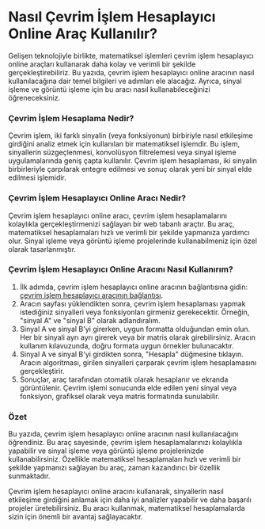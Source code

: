 Nasıl Çevrim İşlem Hesaplayıcı Online Araç Kullanılır?
======================================================

Gelişen teknolojiyle birlikte, matematiksel işlemleri çevrim işlem hesaplayıcı online araçları kullanarak daha kolay ve verimli bir şekilde gerçekleştirebiliriz. Bu yazıda, çevrim işlem hesaplayıcı online aracının nasıl kullanılacağına dair temel bilgileri ve adımları ele alacağız. Ayrıca, sinyal işleme ve görüntü işleme için bu aracı nasıl kullanabileceğinizi öğreneceksiniz.

### Çevrim İşlem Hesaplama Nedir?

Çevrim işlem, iki farklı sinyalin (veya fonksiyonun) birbiriyle nasıl etkileşime girdiğini analiz etmek için kullanılan bir matematiksel işlemdir. Bu işlem, sinyallerin süzgeçlenmesi, konvolüsyon filtrelemesi veya sinyal işleme uygulamalarında geniş çapta kullanılır. Çevrim işlem hesaplaması, iki sinyalin birbirleriyle çarpılarak entegre edilmesi ve sonuç olarak yeni bir sinyal elde edilmesi işlemidir.

### Çevrim İşlem Hesaplayıcı Online Aracı Nedir?

Çevrim işlem hesaplayıcı online aracı, çevrim işlem hesaplamalarını kolaylıkla gerçekleştirmenizi sağlayan bir web tabanlı araçtır. Bu araç, matematiksel hesaplamaları hızlı ve verimli bir şekilde yapmanıza yardımcı olur. Sinyal işleme veya görüntü işleme projelerinde kullanabilmeniz için özel olarak tasarlanmıştır.

### Çevrim İşlem Hesaplayıcı Online Aracını Nasıl Kullanırım?

1. İlk adımda, çevrim işlem hesaplayıcı online aracının bağlantısına gidin: [çevrim işlem hesaplayıcı aracının bağlantısı](https://www.onlinecalculatorsfree.com/tr/math/convolution-calculator.html).
2. Aracın sayfası yüklendikten sonra, çevrim işlem hesaplaması yapmak istediğiniz sinyalleri veya fonksiyonları girmeniz gerekecektir. Örneğin, "sinyal A" ve "sinyal B" olarak adlandıralım.
3. Sinyal A ve sinyal B'yi girerken, uygun formatta olduğundan emin olun. Her bir sinyali ayrı ayrı girerek veya bir matris olarak girebilirsiniz. Aracın kullanım kılavuzunda, doğru formata uygun örnekler bulunacaktır.
4. Sinyal A ve sinyal B'yi girdikten sonra, "Hesapla" düğmesine tıklayın. Aracın algoritması, girilen sinyalleri çarparak çevrim işlem hesaplamasını gerçekleştirir.
5. Sonuçlar, araç tarafından otomatik olarak hesaplanır ve ekranda görüntülenir. Çevrim işlemi sonucunda elde edilen yeni sinyal veya fonksiyon, grafiksel olarak veya matris formatında sunulabilir.

### Özet

Bu yazıda, çevrim işlem hesaplayıcı online aracının nasıl kullanılacağını öğrendiniz. Bu araç sayesinde, çevrim işlem hesaplamalarınızı kolaylıkla yapabilir ve sinyal işleme veya görüntü işleme projelerinizde kullanabilirsiniz. Özellikle matematiksel hesaplamaları hızlı ve verimli bir şekilde yapmanızı sağlayan bu araç, zaman kazandırıcı bir özellik sunmaktadır.

Çevrim işlem hesaplayıcı online aracını kullanarak, sinyallerin nasıl etkileşime girdiğini anlamak için daha iyi analizler yapabilir ve daha başarılı projeler üretebilirsiniz. Bu aracı kullanmak, matematiksel hesaplamalarda sizin için önemli bir avantaj sağlayacaktır.